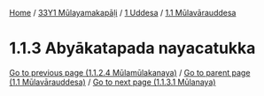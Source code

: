 
[Home](/) / [33Y1 Mūlayamakapāḷi](../../../33Y1.md) / [1 Uddesa](../../1.md) / [1.1 Mūlavārauddesa](../1.1.md)

# 1.1.3 Abyākatapada nayacatukka


[Go to previous page (1.1.2.4 Mūlamūlakanaya)](1.1.2/1.1.2.4.md) / [Go to parent page (1.1 Mūlavārauddesa)](../1.1.md) / [Go to next page (1.1.3.1 Mūlanaya)](1.1.3/1.1.3.1.md)


